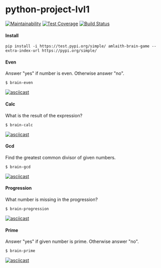 # python-project-lvl1

[![Maintainability](https://api.codeclimate.com/v1/badges/6bf2c7a82da840aacf67/maintainability)](https://codeclimate.com/github/Amlaith/python-project-lvl1/maintainability)
[![Test Coverage](https://api.codeclimate.com/v1/badges/6bf2c7a82da840aacf67/test_coverage)](https://codeclimate.com/github/Amlaith/python-project-lvl1/test_coverage)
[![Build Status](https://travis-ci.com/Amlaith/python-project-lvl1.svg?branch=master)](https://travis-ci.com/Amlaith/python-project-lvl1)

#### Install
`pip install -i https://test.pypi.org/simple/ amlaith-brain-game --extra-index-url https://pypi.org/simple/`

#### Even
Answer "yes" if number is even. Otherwise answer "no".

`$ brain-even`

[![asciicast](https://asciinema.org/a/Ap2yV6buH0utIA3Y6OLomWYJ7.svg)](https://asciinema.org/a/Ap2yV6buH0utIA3Y6OLomWYJ7)
#### Calc
What is the result of the expression?

`$ brain-calc`

[![asciicast](https://asciinema.org/a/bDuFo9f6ZRN6sIoZ7Q7N4fRFJ.svg)](https://asciinema.org/a/bDuFo9f6ZRN6sIoZ7Q7N4fRFJ)
#### Gcd
Find the greatest common divisor of given numbers.

`$ brain-gcd`

[![asciicast](https://asciinema.org/a/EnE7mCrFA3RgsWr7egMqF7HM7.svg)](https://asciinema.org/a/EnE7mCrFA3RgsWr7egMqF7HM7)
#### Progression
What number is missing in the progression?

`$ brain-progression`

[![asciicast](https://asciinema.org/a/lL0cY2ZbnhKC8Dg9zSHxuBF6x.svg)](https://asciinema.org/a/lL0cY2ZbnhKC8Dg9zSHxuBF6x)
#### Prime
Answer "yes" if given number is prime. Otherwise answer "no".

`$ brain-prime`

[![asciicast](https://asciinema.org/a/IRfVVuAzTrb2VA0hv7DzE2v0g.svg)](https://asciinema.org/a/IRfVVuAzTrb2VA0hv7DzE2v0g)
